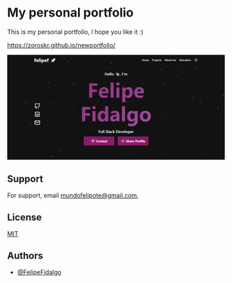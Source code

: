# My personal portfolio

This is my personal portfolio, I hope you like it :) 

https://zoroskr.github.io/newportfolio/

![example-image-portfolio](/src/images/example-image.png)

## Support

For support, email mundofelipote@gmail.com,


## License

[MIT](https://choosealicense.com/licenses/mit/)


## Authors

- [@FelipeFidalgo](https://www.github.com/zoroskr)
